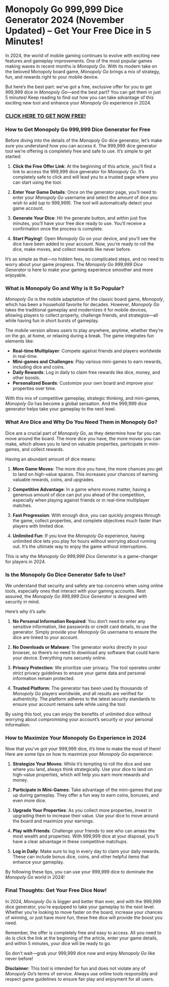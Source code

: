 # Monopoly Go 999,999 Dice Generator 2024 (November Updated) – Get Your Free Dice in 5 Minutes!

In 2024, the world of mobile gaming continues to evolve with exciting new features and gameplay improvements. One of the most popular games making waves in recent months is *Monopoly Go*. With its modern take on the beloved Monopoly board game, *Monopoly Go* brings a mix of strategy, fun, and rewards right to your mobile device.

But here’s the best part: we’ve got a free, exclusive offer for you to get 999,999 dice in *Monopoly Go*—and the best part? You can get them in just 5 minutes! Keep reading to find out how you can take advantage of this exciting new tool and enhance your *Monopoly Go* experience in 2024.

### [CLICK HERE TO GET NOW FREE!](https://freeforyou.xyz/monopoly/go/)

### **How to Get Monopoly Go 999,999 Dice Generator for Free**

Before diving into the details of the *Monopoly Go* dice generator, let’s make sure you understand how you can access it. The 999,999 dice generator tool we’re offering is completely free and safe to use. It’s simple to get started:

1. **Click the Free Offer Link**: At the beginning of this article, you’ll find a link to access the 999,999 dice generator for *Monopoly Go*. It’s completely safe to click and will lead you to a trusted page where you can start using the tool.
   
2. **Enter Your Game Details**: Once on the generator page, you’ll need to enter your *Monopoly Go* username and select the amount of dice you wish to add (up to 999,999). The tool will automatically detect your game account.

3. **Generate Your Dice**: Hit the generate button, and within just five minutes, you’ll have your free dice ready to use. You’ll receive a confirmation once the process is complete.

4. **Start Playing!**: Open *Monopoly Go* on your device, and you’ll see the dice have been added to your account. Now, you’re ready to roll the dice, make moves, and collect rewards like never before.

It’s as simple as that—no hidden fees, no complicated steps, and no need to worry about your game progress. The *Monopoly Go 999,999 Dice Generator* is here to make your gaming experience smoother and more enjoyable.

### **What is Monopoly Go and Why is It So Popular?**

*Monopoly Go* is the mobile adaptation of the classic board game, *Monopoly*, which has been a household favorite for decades. However, *Monopoly Go* takes the traditional gameplay and modernizes it for mobile devices, allowing players to collect property, challenge friends, and strategize—all while having fun in short bursts of gameplay.

The mobile version allows users to play anywhere, anytime, whether they’re on the go, at home, or relaxing during a break. The game integrates fun elements like:

- **Real-time Multiplayer**: Compete against friends and players worldwide in real-time.
- **Mini-games and Challenges**: Play various mini-games to earn rewards, including dice and coins.
- **Daily Rewards**: Log in daily to claim free rewards like dice, money, and other boosts.
- **Personalized Boards**: Customize your own board and improve your properties over time.

With this mix of competitive gameplay, strategic thinking, and mini-games, *Monopoly Go* has become a global sensation. And the 999,999 dice generator helps take your gameplay to the next level.

### **What Are Dice and Why Do You Need Them in Monopoly Go?**

Dice are a crucial part of *Monopoly Go*, as they determine how far you can move around the board. The more dice you have, the more moves you can make, which allows you to land on valuable properties, participate in mini-games, and collect rewards.

Having an abundant amount of dice means:

1. **More Game Moves**: The more dice you have, the more chances you get to land on high-value spaces. This increases your chances of earning valuable rewards, coins, and upgrades.

2. **Competitive Advantage**: In a game where moves matter, having a generous amount of dice can put you ahead of the competition, especially when playing against friends or in real-time multiplayer matches.

3. **Fast Progression**: With enough dice, you can quickly progress through the game, collect properties, and complete objectives much faster than players with limited dice.

4. **Unlimited Fun**: If you love the *Monopoly Go* experience, having unlimited dice lets you play for hours without worrying about running out. It’s the ultimate way to enjoy the game without interruptions.

This is why the *Monopoly Go 999,999 Dice Generator* is a game-changer for players in 2024.

### **Is the Monopoly Go Dice Generator Safe to Use?**

We understand that security and safety are top concerns when using online tools, especially ones that interact with your gaming accounts. Rest assured, the *Monopoly Go 999,999 Dice Generator* is designed with security in mind.

Here’s why it’s safe:

1. **No Personal Information Required**: You don’t need to enter any sensitive information, like passwords or credit card details, to use the generator. Simply provide your *Monopoly Go* username to ensure the dice are linked to your account.

2. **No Downloads or Malware**: The generator works directly in your browser, so there’s no need to download any software that could harm your device. Everything runs securely online.

3. **Privacy Protection**: We prioritize user privacy. The tool operates under strict privacy guidelines to ensure your game data and personal information remain protected.

4. **Trusted Platform**: The generator has been used by thousands of *Monopoly Go* players worldwide, and all results are verified for authenticity. The platform adheres to the latest security standards to ensure your account remains safe while using the tool.

By using this tool, you can enjoy the benefits of unlimited dice without worrying about compromising your account’s security or your personal information.

### **How to Maximize Your Monopoly Go Experience in 2024**

Now that you’ve got your 999,999 dice, it’s time to make the most of them! Here are some tips on how to maximize your *Monopoly Go* experience:

1. **Strategize Your Moves**: While it’s tempting to roll the dice and see where you land, always think strategically. Use your dice to land on high-value properties, which will help you earn more rewards and money.

2. **Participate in Mini-Games**: Take advantage of the mini-games that pop up during gameplay. They offer a fun way to earn coins, bonuses, and even more dice.

3. **Upgrade Your Properties**: As you collect more properties, invest in upgrading them to increase their value. Use your dice to move around the board and maximize your earnings.

4. **Play with Friends**: Challenge your friends to see who can amass the most wealth and properties. With 999,999 dice at your disposal, you’ll have a clear advantage in these competitive matchups.

5. **Log in Daily**: Make sure to log in every day to claim your daily rewards. These can include bonus dice, coins, and other helpful items that enhance your gameplay.

By following these tips, you can use your 999,999 dice to dominate the *Monopoly Go* world in 2024!

### **Final Thoughts: Get Your Free Dice Now!**

In 2024, *Monopoly Go* is bigger and better than ever, and with the 999,999 dice generator, you’re equipped to take your gameplay to the next level. Whether you’re looking to move faster on the board, increase your chances of winning, or just have more fun, these free dice will provide the boost you need.

Remember, the offer is completely free and easy to access. All you need to do is click the link at the beginning of the article, enter your game details, and within 5 minutes, your dice will be ready to go.

So don’t wait—grab your 999,999 dice now and enjoy *Monopoly Go* like never before!

**Disclaimer**: This tool is intended for fun and does not violate any of *Monopoly Go*’s terms of service. Always use online tools responsibly and respect game guidelines to ensure fair play and enjoyment for all users.
